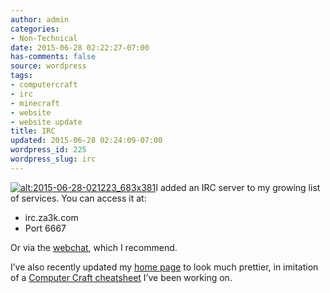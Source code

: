 ```yaml
---
author: admin
categories:
- Non-Technical
date: 2015-06-28 02:22:27-07:00
has-comments: false
source: wordpress
tags:
- computercraft
- irc
- minecraft
- website
- website update
title: IRC
updated: 2015-06-28 02:24:09-07:00
wordpress_id: 225
wordpress_slug: irc
---
```

[![alt:2015-06-28-021223_683x381](../wp-content/uploads/2015/06/2015-06-28-021223_683x381.jpg)](../wp-content/uploads/2015/06/2015-06-28-021223_683x381.jpg)I added an IRC server to my growing list of services. You can access it at:

-   irc.za3k.com
-   Port 6667

Or via the [webchat](https://irc.za3k.com/?channels=forum), which I recommend.

I’ve also recently updated my [home page](https://za3k.com/) to look much prettier, in imitation of a [Computer Craft cheatsheet](https://za3k.com/computercraft_reference.html) I’ve been working on.
